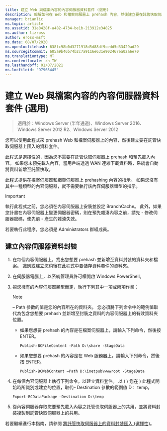 ```yaml
---
title: 建立 Web 與檔案內容的內容伺服器資料套件 (選用)
description: 瞭解如何在 Web 和檔案伺服器上 prehash 內容，然後建立要在託管快取伺服器上匯入的資料套件。
manager: brianlic
ms.topic: article
ms.assetid: 31e8428f-a482-4734-be1b-213912e34825
ms.author: lizross
author: eross-msft
ms.date: 08/07/2020
ms.openlocfilehash: 638fc98b0d3271918d5d88df9cedd5d33429ad29
ms.sourcegitcommit: 605a9b46b74b2c7a9116e631e902467ea02a6e70
ms.translationtype: MT
ms.contentlocale: zh-TW
ms.lasthandoff: 01/07/2021
ms.locfileid: "97965445"
---
```

# <a name="create-content-server-data-packages-for-web-and-file-content-optional"></a>建立 Web 與檔案內容的內容伺服器資料套件 (選用)

>適用於：Windows Server (半年通道)、Windows Server 2016、Windows Server 2012 R2、Windows Server 2012

您可以使用此程式來 prehash Web 和檔案伺服器上的內容，然後建立要在託管快取伺服器上匯入的資料套件。

此程式是選擇性的，因為您不需要在託管快取伺服器上 prehash 和預先載入內容。 如果您未預先載入內容，當用戶端透過 WAN 連線下載資料時，系統會自動將資料新增至託管快取。

此程式提供在檔案伺服器和網頁伺服器上 prehashing 內容的指示。 如果您沒有其中一種類型的內容伺服器，就不需要執行該內容伺服器類型的指示。

>[!IMPORTANT]
>執行此程式之前，您必須在內容伺服器上安裝並設定 BranchCache。 此外，如果您計畫在內容伺服器上變更伺服器密碼，則在預先雜湊內容之前，請先 \- 修改伺服器密碼，使先前 \- 產生的雜湊失效。

若要執行此程序，您必須是 Administrators 群組成員。

## <a name="to-create-content-server-data-packages"></a>建立內容伺服器資料封裝

1. 在每個內容伺服器上，找出您想要 prehash 並新增至資料封裝的資料夾和檔案。 識別或建立您稍後在此程式中要儲存資料套件的資料夾。

2. 在伺服器電腦上，以系統管理員許可權開啟 Windows PowerShell。

3. 視您擁有的內容伺服器類型而定，執行下列其中一項或兩項作業：

    > [!NOTE]
    > – Path 參數的值是您的內容所在的資料夾。 您必須將下列命令中的範例值取代為包含您想要 prehash 並新增至封裝之資料的內容伺服器上的有效資料夾位置。

    - 如果您想要 prehash 的內容是在檔案伺服器上，請輸入下列命令，然後按 ENTER。

        ```
        Publish-BCFileContent -Path D:\share -StageData
        ```

    -   如果您想要 prehash 的內容是在 Web 服務器上，請輸入下列命令，然後按 ENTER。

        ```
        Publish-BCWebContent –Path D:\inetpub\wwwroot -StageData
        ```

4. 在每個內容伺服器上執行下列命令，以建立資料套件。 以 \( \\ 您在 \) 此程式開始時所識別或建立的位置，取代– Destination 參數的範例值 D： temp。

    ```
    Export-BCDataPackage –Destination D:\temp
    ```

5. 從內容伺服器存取您要預先載入內容之託管快取伺服器上的共用，並將資料封裝複製到託管快取伺服器上的共用。

若要繼續進行本指南，請參閱 [將託管快取伺服器上的資料封裝匯入 &#40;選擇性&#41;](9-Bc-Import-Data.md)。

